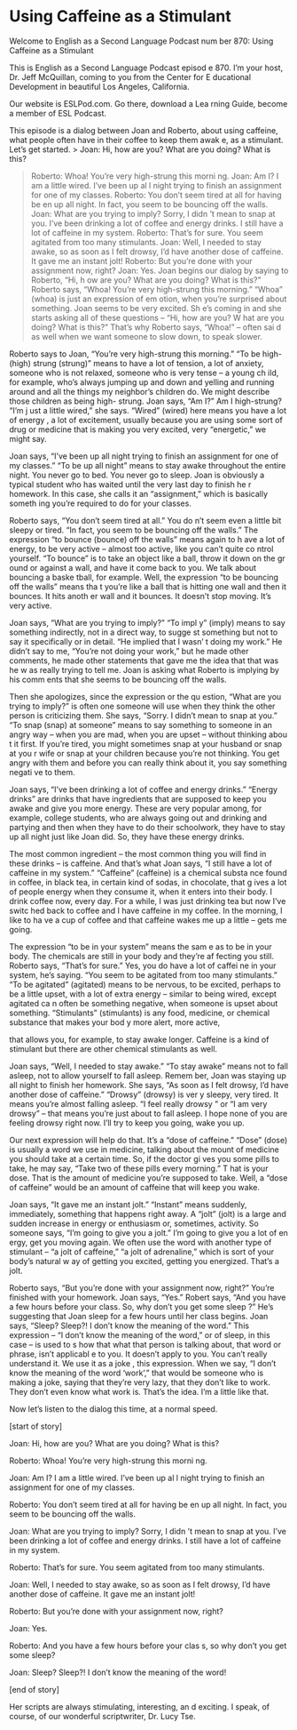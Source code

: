 # Using Caffeine as a Stimulant

Welcome to English as a Second Language Podcast num ber 870: Using Caffeine as a Stimulant

This is English as a Second Language Podcast episod e 870. I’m your host, Dr. Jeff McQuillan, coming to you from the Center for E ducational Development in beautiful Los Angeles, California.

Our website is ESLPod.com. Go there, download a Lea rning Guide, become a member of ESL Podcast.

This episode is a dialog between Joan and Roberto, about using caffeine, what people often have in their coffee to keep them awak e, as a stimulant. Let’s get started. > Joan:  Hi, how are you?  What are you doing?  What is this?
> Roberto:  Whoa!  You’re very high-strung this morni ng.
> Joan:  Am I?  I am a little wired.  I’ve been up al l night trying to finish an assignment for one of my classes.
> Roberto:  You don’t seem tired at all for having be en up all night.  In fact, you seem to be bouncing off the walls.
> Joan:  What are you trying to imply?  Sorry, I didn ’t mean to snap at you.  I’ve been drinking a lot of coffee and energy drinks.  I  still have a lot of caffeine in my system.
> Roberto:  That’s for sure.  You seem agitated from too many stimulants.
> Joan:  Well, I needed to stay awake, so as soon as I felt drowsy, I’d have another dose of caffeine.  It gave me an instant jolt!
> Roberto:  But you’re done with your assignment now,  right?
> Joan:  Yes.
> Joan begins our dialog by saying to Roberto, “Hi, h ow are you? What are you doing? What is this?” Roberto says, “Whoa! You’re very high-strung this morning.” “Whoa” (whoa) is just an expression of em otion, when you’re surprised about something. Joan seems to be very excited.  Sh e’s coming in and she starts asking all of these questions – “Hi, how are you? W hat are you doing? What is this?” That’s why Roberto says, “Whoa!” – often sai d as well when we want someone to slow down, to speak slower.

Roberto says to Joan, “You’re very high-strung this  morning.” “To be high- (high) strung (strung)” means to have a lot of tension, a lot of anxiety, someone who is not relaxed, someone who is very tense – a young ch ild, for example, who’s always jumping up and down and yelling and running around and all the things my neighbor’s children do. We might describe those children as being high- strung. Joan says, “Am I?” Am I high-strung? “I’m j ust a little wired,” she says. “Wired” (wired) here means you have a lot of energy , a lot of excitement, usually because you are using some sort of drug or medicine  that is making you very excited, very “energetic,” we might say.

Joan says, “I’ve been up all night trying to finish  an assignment for one of my classes.” “To be up all night” means to stay awake throughout the entire night. You never go to bed. You never go to sleep. Joan is  obviously a typical student who has waited until the very last day to finish he r homework. In this case, she calls it an “assignment,” which is basically someth ing you’re required to do for your classes.

Roberto says, “You don’t seem tired at all.” You do n’t seem even a little bit sleepy or tired. “In fact, you seem to be bouncing off the walls.” The expression “to bounce (bounce) off the walls” means again to h ave a lot of energy, to be very active – almost too active, like you can’t quite co ntrol yourself. “To bounce” is to take an object like a ball, throw it down on the gr ound or against a wall, and have it come back to you. We talk about bouncing a baske tball, for example. Well, the expression “to be bouncing off the walls” means tha t you’re like a ball that is hitting one wall and then it bounces. It hits anoth er wall and it bounces. It doesn’t stop moving. It’s very active.

Joan says, “What are you trying to imply?” “To impl y” (imply) means to say something indirectly, not in a direct way, to sugge st something but not to say it specifically or in detail. “He implied that I wasn’ t doing my work.” He didn’t say to me, “You’re not doing your work,” but he made other  comments, he made other statements that gave me the idea that that was he w as really trying to tell me. Joan is asking what Roberto is implying by his comm ents that she seems to be bouncing off the walls.

Then she apologizes, since the expression or the qu estion, “What are you trying to imply?” is often one someone will use when they think the other person is criticizing them. She says, “Sorry. I didn’t mean to snap at you.” “To snap (snap) at someone” means to say something to someone in an  angry way – when you are mad, when you are upset – without thinking abou t it first. If you’re tired, you might sometimes snap at your husband or snap at you r wife or snap at your children because you’re not thinking. You get angry  with them and before you can really think about it, you say something negati ve to them.

Joan says, “I’ve been drinking a lot of coffee and energy drinks.” “Energy drinks” are drinks that have ingredients that are supposed to keep you awake and give you more energy. These are very popular among, for example, college students, who are always going out and drinking and partying and then when they have to do their schoolwork, they have to stay up all night  just like Joan did. So, they have these energy drinks.

The most common ingredient – the most common thing you will find in these drinks – is caffeine. And that’s what Joan says, “I  still have a lot of caffeine in my system.” “Caffeine” (caffeine) is a chemical substa nce found in coffee, in black tea, in certain kind of sodas, in chocolate, that g ives a lot of people energy when they consume it, when it enters into their body. I drink coffee now, every day. For a while, I was just drinking tea but now I’ve switc hed back to coffee and I have caffeine in my coffee. In the morning, I like to ha ve a cup of coffee and that caffeine wakes me up a little – gets me going.

The expression “to be in your system” means the sam e as to be in your body. The chemicals are still in your body and they’re af fecting you still. Roberto says, “That’s for sure.” Yes, you do have a lot of caffei ne in your system, he’s saying. “You seem to be agitated from too many stimulants.”  “To be agitated” (agitated) means to be nervous, to be excited, perhaps to be a  little upset, with a lot of extra energy – similar to being wired, except agitated ca n often be something negative, when someone is upset about something. “Stimulants”  (stimulants) is any food, medicine, or chemical substance that makes your bod y more alert, more active,

that allows you, for example, to stay awake longer.  Caffeine is a kind of stimulant but there are other chemical stimulants as well.

Joan says, “Well, I needed to stay awake.” “To stay  awake” means not to fall asleep, not to allow yourself to fall asleep. Remem ber, Joan was staying up all night to finish her homework. She says, “As soon as  I felt drowsy, I’d have another dose of caffeine.” “Drowsy” (drowsy) is ver y sleepy, very tired. It means you’re almost falling asleep. “I feel really drowsy ” or “I am very drowsy” – that means you’re just about to fall asleep. I hope none  of you are feeling drowsy right now. I’ll try to keep you going, wake you up.

Our next expression will help do that. It’s a “dose  of caffeine.” “Dose” (dose) is usually a word we use in medicine, talking about the mount of medicine you should take at a certain time. So, if the doctor gi ves you some pills to take, he may say, “Take two of these pills every morning.” T hat is your dose. That is the amount of medicine you’re supposed to take. Well, a  “dose of caffeine” would be an amount of caffeine that will keep you wake.

Joan says, “It gave me an instant jolt.” “Instant” means suddenly, immediately, something that happens right away. A “jolt” (jolt) is a large and sudden increase in energy or enthusiasm or, sometimes, activity. So  someone says, “I’m going to give you a jolt.” I’m going to give you a lot of en ergy, get you moving again. We often use the word with another type of stimulant –  “a jolt of caffeine,” “a jolt of adrenaline,” which is sort of your body’s natural w ay of getting you excited, getting you energized. That’s a jolt.

Roberto says, “But you’re done with your assignment  now, right?” You’re finished with your homework. Joan says, “Yes.” Robert says, “And you have a few hours before your class. So, why don’t you get some sleep ?” He’s suggesting that Joan sleep for a few hours until her class begins. Joan says, “Sleep? Sleep?! I don’t know the meaning of the word.” This expression – “I  don’t know the meaning of the word,” or of sleep, in this case – is used to s how that what that person is talking about, that word or phrase, isn’t applicabl e to you. It doesn’t apply to you. You can’t really understand it. We use it as a joke , this expression. When we say, “I don’t know the meaning of the word ‘work’,” that  would be someone who is making a joke, saying that they’re very lazy, that they don’t like to work. They don’t even know what work is. That’s the idea. I’m a little like that.

Now let’s listen to the dialog this time, at a normal speed.

[start of story]

Joan:  Hi, how are you?  What are you doing?  What is this?

Roberto:  Whoa!  You’re very high-strung this morni ng.

Joan:  Am I?  I am a little wired.  I’ve been up al l night trying to finish an assignment for one of my classes.

Roberto:  You don’t seem tired at all for having be en up all night.  In fact, you seem to be bouncing off the walls.

Joan:  What are you trying to imply?  Sorry, I didn ’t mean to snap at you.  I’ve been drinking a lot of coffee and energy drinks.  I  still have a lot of caffeine in my system.

Roberto:  That’s for sure.  You seem agitated from too many stimulants.

Joan:  Well, I needed to stay awake, so as soon as I felt drowsy, I’d have another dose of caffeine.  It gave me an instant jolt!

Roberto:  But you’re done with your assignment now,  right?

Joan:  Yes.

Roberto:  And you have a few hours before your clas s, so why don’t you get some sleep?

Joan:  Sleep?  Sleep?!  I don’t know the meaning of  the word!

[end of story]

Her scripts are always stimulating, interesting, an d exciting. I speak, of course, of our wonderful scriptwriter, Dr. Lucy Tse.





